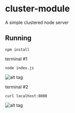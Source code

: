 # cluster-module
A simple clustered node server

## Running
```
npm install
```

terminal #1
```
node index.js
```

![alt tag](http://i.imgur.com/nJDCRgI.jpg)

terminal #2
```
curl localhost:8080
```

![alt tag](http://i.imgur.com/B1Ucx6E.jpg)

